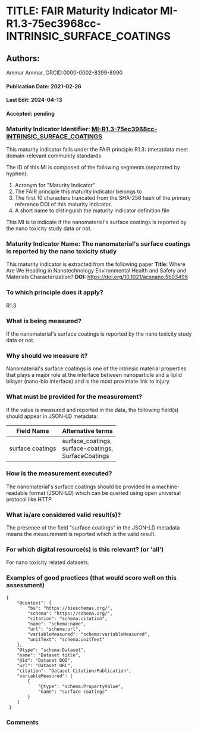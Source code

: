 # TITLE: FAIR Maturity Indicator MI-R1.3-75ec3968cc-INTRINSIC_SURFACE_COATINGS

## Authors: 
Ammar Ammar, ORCID:0000-0002-8399-8990

#### Publication Date: 2021-02-26
#### Last Edit: 2024-04-13
#### Accepted: pending

### Maturity Indicator Identifier: [MI-R1.3-75ec3968cc-INTRINSIC_SURFACE_COATINGS](https://w3id.org/nsdra/maturity-indicator/readme/MI-R1.3-75ec3968cc-INTRINSIC_SURFACE_COATINGS)

This maturity indicator falls under the FAIR principle R1.3:
(meta)data meet domain-relevant community standards

The ID of this MI is composed of the following segments (separated by hyphen):
1. Acronym for "Maturity Indicator"
1. The FAIR principle this maturity indicator belongs to
1. The first 10 characters truncated from the SHA-256 hash of the primary reference DOI of this maturity indicator.
1. A short name to distinguish the maturity indicator definition file

This MI is to indicate if the nanomaterial's surface coatings is reported by the nano toxicity study data or not.

### Maturity Indicator Name:  The nanomaterial's surface coatings is reported by the nano toxicity study

This maturity indicator is extracted from the following paper 
**Title:** Where Are We Heading in Nanotechnology Environmental Health and Safety and Materials Characterization?
**DOI:** https://doi.org/10.1021/acsnano.5b03496

### To which principle does it apply?  
R1.3

### What is being measured?
If the nanomaterial's surface coatings is reported by the nano toxicity study data or not.

### Why should we measure it?
Nanomaterial's surface coatings is one of the intrinsic material properties that plays a major role 
at the interface between nanoparticle and a liplid bilayer (nano-bio interface) and is the most proximate link to injury.

### What must be provided for the measurement?
If the value is measured and reported in the data, the following field(s) should appear in JSON-LD metadata: 

| Field Name        | Alternative terms                                          |
| ----------------- | ---------------------------------------------------------- |
| surface coatings  | surface_coatings,<br>surface-coatings,<br>SurfaceCoatings  |

### How is the measurement executed?
The nanomaterial's surface coatings should be provided in a machine-readable format (JSON-LD) which can be queried using open universal protocol like HTTP.

### What is/are considered valid result(s)?
The presence of the field "surface coatings" in the JSON-LD metadata means the measurement is reported which is the valid result.

### For which digital resource(s) is this relevant? (or 'all')
For nano toxicity related datasets.  

### Examples of good practices (that would score well on this assessment)
```{json}
{
 	"@context": {
 		"bs": "https://bioschemas.org/",
 		"schema": "https://schema.org/",
 		"citation": "schema:citation",
 		"name": "schema:name",
 		"url": "schema:url",
 		"variableMeasured": "schema:variableMeasured",
 		"unitText": "schema:unitText"
 	},
 	"@type": "schema:Dataset",
 	"name": "Dataset title",
 	"@id": "Dataset DOI",
 	"url": "Dataset URL",
 	"citation": "Dataset Citation/Publication",
 	"variableMeasured": [
 		{
 			"@type": "schema:PropertyValue",
 			"name": "surface coatings"
 		}
 	]
 }
```

### Comments

